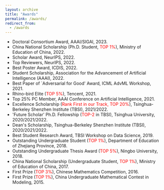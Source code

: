 ```yaml
---
layout: archive
title: "Awards"
permalink: /awards/
redirect_from:
  - /awards
---
```


* Doctoral Consortium Award, AAAI/SIGAI, 2023.
* China National Scholarship (Ph.D. Student, <font color='red'>TOP 1%</font>), Ministry of Education of China, 2022.
* Scholar Award, NeurIPS, 2022.
* Top Reviewers, NeurIPS, 2022.
* Best Poster Award, ICDIS, 2022.
* Student Scholarship, Association for the Advancement of Artificial Intelligence (AAAI), 2022.
* Best Paper of `Adversarial for Good' Award, ICML AdvML Workshop, 2021.
* Rhino-bird Elite (<font color='red'>TOP 5%</font>), Tencent, 2021.
* Top 25% PC Member, AAAI Conference on Artificial Intelligence, 2021. 
* Excellence Scholarship (<font color='red'>Rank First in our Track, TOP 20%</font>), Tsinghua-Berkeley Shenzhen Institute (TBSI), 2021/2022.
* 'Future Scholar' Ph.D. Fellowship (<font color='red'>TOP-2</font> in TBSI), Tsinghua University, 2020/2021/2022.
* Dean's Scholarship, Tsinghua-Berkeley Shenzhen Institute (TBSI), 2020/2021/2022.
* Best Student Research Award, TBSI Workshop on Data Science, 2019.
* Outstanding Undergraduate Student (<font color='red'>TOP 1%</font>), Department of Education of Zhejiang Province, 2018.
* Outstanding Undergraduate Thesis Award (<font color='red'>TOP 5%</font>), Ningbo University, 2018.
* China National Scholarship (Undergraduate Student, <font color='red'>TOP 1%</font>), Ministry of Education of China, 2017.
* First Prize (<font color='red'>TOP 3%</font>), Chinese Mathematics Competition, 2016.
* First Prize (<font color='red'>TOP 1%</font>), China Undergraduate Mathematical Contest in Modeling, 2015.





